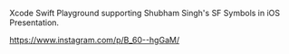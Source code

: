 Xcode Swift Playground supporting Shubham Singh's SF Symbols in iOS Presentation.

https://www.instagram.com/p/B_60--hgGaM/
